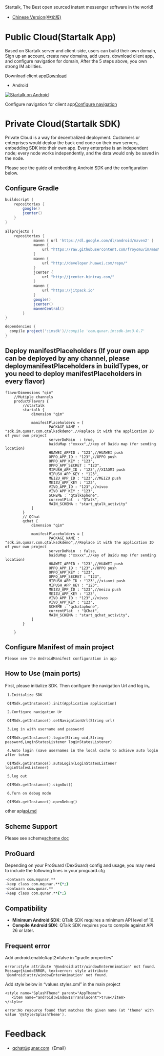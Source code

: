 Startalk, The Best open sourced instant messenger software in the world!
* [Chinese Version(中文版)](https://github.com/startalkIM/imsdk-android/blob/master/README_zh_CN.md)

Public Cloud(Startalk App)
=====
Based on Startalk server and client-side, users can build their own domain,
Sign up an account, create new domains, add users, download client app, and configure navigation for domain,
After the 5 steps above, you own strong IM abilities.

Download client app[Download](https://i.startalk.im/home/#/download)

- Android

[![Startalk on Android](https://s.qunarzz.com/qtalk_official_web/pages/download/android.png)](https://qt.qunar.com/downloads/qtalk_android.apk)

Configure navigation for client app[Configure navigation](https://im.qunar.com/new/#/platform/access_guide/manage_nav?id=manage_nav_mb)

Private Cloud(Startalk SDK)
=====
Private Cloud is a way for decentralized deployment. Customers or enterprises would deploy the back end code on their own servers, embedding SDK into their own app. Every enterprise is an independent node; every node works independently, and the data would only be saved in the node.  

Please see the guide of embedding Android SDK and the configuration below.

Configure Gradle
--------
```gradle
buildscript {
    repositories {
        google()
        jcenter()
    }
}
 
allprojects {
    repositories {
             maven { url 'https://dl.google.com/dl/android/maven2' }
             maven {
                 url "https://raw.githubusercontent.com/froyomu/im/master"
             }
             maven {
                 url "http://developer.huawei.com/repo/"
             }
             jcenter {
                 url "http://jcenter.bintray.com/"
             }
             maven {
                 url "https://jitpack.io"
             }
             google()
             jcenter()
             mavenCentral()
        }
}
```

```gradle
dependencies {
  compile project(':imsdk')//compile 'com.qunar.im:sdk-im:3.0.7'
}
```

Deploy manifestPlaceholders (If your own app can be deployed by any channel, please deploymanifestPlaceholders in buildTypes, or you need to deploy manifestPlaceholders in every flavor)
--------

```manifestPlaceholders
flavorDimensions "qim"
    //Mutiple channels
    productFlavors {
        //startalk
        startalk {
            dimension "qim"

            manifestPlaceholders = [
                    PACKAGE_NAME : "sdk.im.qunar.com.qtalksdkdemo",//Replace it with the application ID of your own project
                    serverDoMain  : true,
                    baiduMap :"xxxxx",//key of Baidu map (for sending location)
                    HUAWEI_APPID : "123",//HUAWEI push
                    OPPO_APP_ID : "123",//OPPO push
                    OPPO_APP_KEY : "123",
                    OPPO_APP_SECRET : "123",
                    MIPUSH_APP_ID : "123",//XIAOMI push
                    MIPUSH_APP_KEY : "123",
                    MEIZU_APP_ID : "123",//MEIZU push
                    MEIZU_APP_KEY : "123",
                    VIVO_APP_ID : "123",//vivoo
                    VIVO_APP_KEY : "123",
                    SCHEME : "qtalkaphone",
                    currentPlat  : "QTalk",
                    MAIN_SCHEMA : "start_qtalk_activity"
            ]
        }
        // QChat
        qchat {
            dimension "qim"

            manifestPlaceholders = [
                    PACKAGE_NAME : "sdk.im.qunar.com.qtalksdkdemo",//Replace it with the application ID of your own project
                    serverDoMain  : false,
                    baiduMap :"xxxxx",//key of Baidu map (for sending location)
                    HUAWEI_APPID : "123",//HUAWEI push
                    OPPO_APP_ID : "123",//OPPO push
                    OPPO_APP_KEY : "123",
                    OPPO_APP_SECRET : "123",
                    MIPUSH_APP_ID : "123",//xiaomi push
                    MIPUSH_APP_KEY : "123",
                    MEIZU_APP_ID : "123",//meizu push
                    MEIZU_APP_KEY : "123",
                    VIVO_APP_ID : "123",//vivoo
                    VIVO_APP_KEY : "123",
                    SCHEME : "qchataphone",
                    currentPlat  : "QChat",
                    MAIN_SCHEMA : "start_qchat_activity",
            ]
        }

    }
```
Configure Manifest of main project
--------

```
Please see the AndroidManifest configuration in app
```
How to Use (main ports)
--------
First, please initialize SDK. Then configure the navigation Url and log in。
 ```init
  1.Initialize SDK
  
  QIMSdk.getInstance().init(Application application)
  ```
 ```config
  2.Configure navigation Ur
  
  QIMSdk.getInstance().setNavigationUrl(String url)
  ```  
 ```login
  3.Log in with username and password
  
  QIMSdk.getInstance().login(String uid,String password,LoginStatesListener loginStatesListener)
  ```   
 ```Autologin
  4.Auto login (save usernames in the local cache to achieve auto login after token
  
  QIMSdk.getInstance().autoLogin(LoginStatesListener loginStatesListener)
  ```   
 ```logout
  5.log out
  
  QIMSdk.getInstance().signOut()
  ```
 ```debug
  6.Turn on debug mode

  QIMSdk.getInstance().openDebug()
  ```
  other api[api.md](doc/api.md)

  
Scheme Support
--------
Please see scheme[scheme doc](https://github.com/qunarcorp/imsdk-android/wiki/Scheme-Support)

ProGuard
--------
Depending on your ProGuard (DexGuard) config and usage, you may need to include the following lines in your proguard.cfg

```pro
-dontwarn com.mqunar.**
-keep class com.mqunar.**{*;}
-dontwarn com.qunar.**
-keep class com.qunar.**{*;}
```

Compatibility
-------------

 * **Minimum Android SDK**: QTalk SDK requires a minimum API level of 16.
 * **Compile Android SDK**: QTalk SDK requires you to compile against API 26 or later.
 
Frequent error
--------
Add android.enableAapt2=false in “gradle.properties”
```error1
error:style attribute '@android:attr/windowEnterAnimation' not found.
Message{kind=ERROR, text=error: style attribute '@android:attr/windowEnterAnimation' not found.
```
Add style below in “values styles.xml” in the main project
```style
<style name="SplashTheme" parent="AppTheme">
   <item name="android:windowIsTranslucent">true</item>
</style>
```

```error2
﻿error:No resource found that matches the given name (at 'theme' with value '@style/SplashTheme').
```


Feedback
=====
-   qchat@qunar.com（Email）
